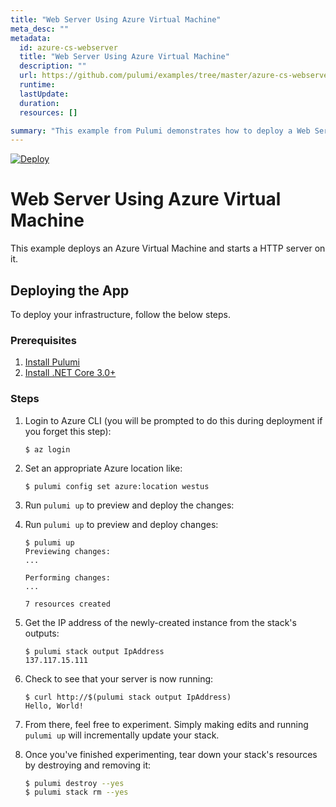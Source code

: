 ```yaml
---
title: "Web Server Using Azure Virtual Machine"
meta_desc: ""
metadata:
  id: azure-cs-webserver
  title: "Web Server Using Azure Virtual Machine"
  description: ""
  url: https://github.com/pulumi/examples/tree/master/azure-cs-webserver
  runtime: 
  lastUpdate: 
  duration: 
  resources: []

summary: "This example from Pulumi demonstrates how to deploy a Web Server in Azure using Python, Pulumi, and Azure APIs. It uses Azure Cloud Services to host the Web Server and provides a configuration consisting of an ASP.NET website with an associated Storage Account. The provided Python program uses Pulumi&#x27;s Azure SDK to create and configure the service, making it easier for developers to deploy and configure web application in the cloud. This example serves as a useful use case for quickly deploying a Web Server on Azure, with the ability to easily configure and manage application components."
---
```


[![Deploy](https://get.pulumi.com/new/button.svg)](https://app.pulumi.com/new?template=https://github.com/pulumi/examples/blob/master/classic-azure-cs-webserver/README.md)

# Web Server Using Azure Virtual Machine

This example deploys an Azure Virtual Machine and starts a HTTP server on it.

## Deploying the App

To deploy your infrastructure, follow the below steps.

### Prerequisites

1. [Install Pulumi](https://www.pulumi.com/docs/get-started/install/)
2. [Install .NET Core 3.0+](https://dotnet.microsoft.com/download)

### Steps

1.  Login to Azure CLI (you will be prompted to do this during deployment if you forget this step):

    ```
    $ az login
    ```

1. Set an appropriate Azure location like:

    ```
    $ pulumi config set azure:location westus
    ```

1. Run `pulumi up` to preview and deploy the changes:

1.  Run `pulumi up` to preview and deploy changes:

    ```
    $ pulumi up
    Previewing changes:
    ...

    Performing changes:
    ...

    7 resources created
    ```

1. Get the IP address of the newly-created instance from the stack's outputs:

    ```
    $ pulumi stack output IpAddress
    137.117.15.111
    ```

1. Check to see that your server is now running:

    ```
    $ curl http://$(pulumi stack output IpAddress)
    Hello, World!
    ```

1. From there, feel free to experiment. Simply making edits and running `pulumi up` will incrementally update your stack.

1. Once you've finished experimenting, tear down your stack's resources by destroying and removing it:

    ```bash
    $ pulumi destroy --yes
    $ pulumi stack rm --yes
    ```

